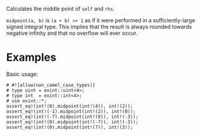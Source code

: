 Calculates the middle point of `self` and `rhs`.

`midpoint(a, b)` is `(a + b) >> 1` as if it were performed in a
sufficiently-large signed integral type. This implies that the result is always
rounded towards negative infinity and that no overflow will ever occur.

# Examples

Basic usage:

```
# #![allow(non_camel_case_types)]
# type uint = exint::uint<4>;
# type int  = exint::int<4>;
# use exint::*;
assert_eq!(int!(0).midpoint(int!(4)), int!(2));
assert_eq!(int!(-1).midpoint(int!(2)), int!(0));
assert_eq!(int!(-7).midpoint(int!(0)), int!(-3));
assert_eq!(int!(0).midpoint(int!(-7)), int!(-3));
assert_eq!(int!(0).midpoint(int!(7)), int!(3));
```
